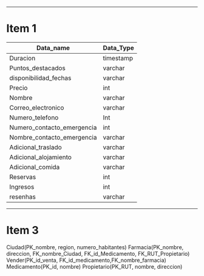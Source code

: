 ----
<h1>Item 1 </h1>

| Data_name                  | Data_Type |
| -------------------------- | --------- |
| Duracion                   | timestamp |
| Puntos_destacados          | varchar   |
| disponibilidad_fechas      | varchar   |
| Precio                     | int       |
| Nombre                     | varchar   |
| Correo_electronico         | varchar   |
| Numero_telefono            | Int       |
| Numero_contacto_emergencia | int       |
| Nombre_contacto_emergencia | varchar   |
| Adicional_traslado         | varchar   |
| Adicional_alojamiento      | varchar   |
| Adicional_comida           | varchar   |
| Reservas                   | int       |
| Ingresos                   | int       |
| resenhas                   | varchar   |



---
<h1>Item 3</h1>
Ciudad(PK_nombre, region, numero_habitantes)
Farmacia(PK_nombre, direccion, FK_nombre_Ciudad, FK_id_Medicamento, FK_RUT_Propietario)
Vender(PK_id_venta, FK_id_medicamento,FK_nombre_farmacia)
Medicamento(PK_id, nombre)
Propietario(PK_RUT, nombre, direccion)